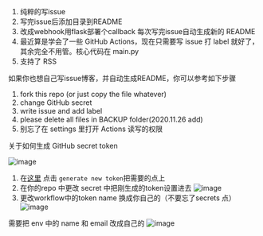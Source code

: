 
 1. 纯粹的写issue
 2. 写完issue后添加目录到README
 3. 改成webhook用flask部署个callback 每次写完issue自动生成新的 README
 4. 最近算是学会了一些 GitHub Actions，现在只需要写 issue 打 label 就好了，其余完全不用管。核心代码在 main.py
 5. 支持了 RSS
 
 如果你也想自己写issue博客，并自动生成README，你可以参考如下步骤
 
 1. fork this repo (or just copy the  file whatever)
 2. change GitHub secret
 3. write issue and add label
 4. please delete all files in BACKUP folder(2020.11.26 add)
 5. 别忘了在 settings 里打开 Actions 读写的权限
 
 关于如何生成 GitHub secret token
 
 ![image](https://user-images.githubusercontent.com/15976103/91701631-27079f00-ebaa-11ea-8586-33b5989b73fb.png)
 
 1. 在[这里](https://github.com/settings/tokens) 点击 `generate new token`把需要的点上
 2. 在你的repo 中更改 secret 中把刚生成的token设置进去
    ![image](https://user-images.githubusercontent.com/15976103/91701799-6209d280-ebaa-11ea-89a2-07f5699d9acb.png)
 3. 更改workflow中的token name 换成你自己的（不要忘了secrets 点）
    ![image](https://user-images.githubusercontent.com/15976103/91702020-b745e400-ebaa-11ea-95e2-e2f9bcad917a.png)
 
 需要把 env 中的 name 和 email 改成自己的 ![image](https://user-images.githubusercontent.com/15976103/98512693-afd54200-22a1-11eb-9645-d0784b8c8ed3.png)


